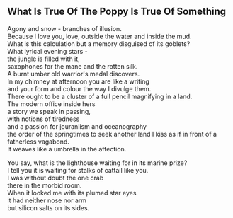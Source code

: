 What Is True Of The Poppy Is True Of Something
----------------------------------------------
Agony and snow - branches of illusion.  
Because I love you, love, outside the water and inside the mud.  
What is this calculation but a memory disguised of its goblets?  
What lyrical evening stars -  
the jungle is filled with it,  
saxophones for the mane and the rotten silk.  
A burnt umber old warrior's medal discovers.  
In my chimney at afternoon you are like a writing  
and your form and colour the way I divulge them.  
There ought to be a cluster of a full pencil magnifying in a land.  
The modern office inside hers  
a story we speak in passing,  
with notions of tiredness  
and a passion for jouranlism and oceanography  
the order of the springtimes to seek another land I kiss as if in front of a fatherless vagabond.  
It weaves like a umbrella in the affection.  
  
You say, what is the lighthouse waiting for in its marine prize?  
I tell you it is waiting for stalks of cattail like you.  
I was without doubt the one crab  
there in the morbid room.  
When it looked me with its plumed star eyes  
it had neither nose nor arm  
but silicon salts on its sides.  
